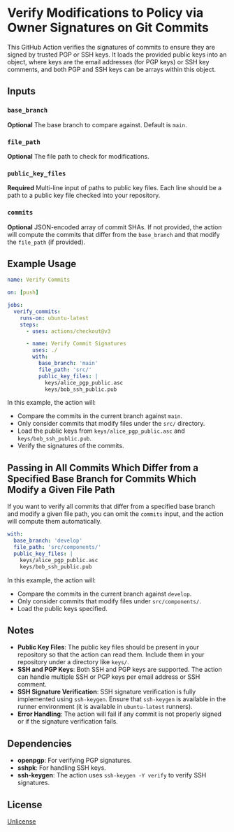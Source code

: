 # Verify Modifications to Policy via Owner Signatures on Git Commits

This GitHub Action verifies the signatures of commits to ensure they are signed by trusted PGP or SSH keys. It loads the provided public keys into an object, where keys are the email addresses (for PGP keys) or SSH key comments, and both PGP and SSH keys can be arrays within this object.

## Inputs

### `base_branch`

**Optional** The base branch to compare against. Default is `main`.

### `file_path`

**Optional** The file path to check for modifications.

### `public_key_files`

**Required** Multi-line input of paths to public key files. Each line should be a path to a public key file checked into your repository.

### `commits`

**Optional** JSON-encoded array of commit SHAs. If not provided, the action will compute the commits that differ from the `base_branch` and that modify the `file_path` (if provided).

## Example Usage

```yaml
name: Verify Commits

on: [push]

jobs:
  verify_commits:
    runs-on: ubuntu-latest
    steps:
      - uses: actions/checkout@v3

      - name: Verify Commit Signatures
        uses: ./
        with:
          base_branch: 'main'
          file_path: 'src/'
          public_key_files: |
            keys/alice_pgp_public.asc
            keys/bob_ssh_public.pub
```

In this example, the action will:

- Compare the commits in the current branch against `main`.
- Only consider commits that modify files under the `src/` directory.
- Load the public keys from `keys/alice_pgp_public.asc` and `keys/bob_ssh_public.pub`.
- Verify the signatures of the commits.

## Passing in All Commits Which Differ from a Specified Base Branch for Commits Which Modify a Given File Path

If you want to verify all commits that differ from a specified base branch and modify a given file path, you can omit the `commits` input, and the action will compute them automatically.

```yaml
with:
  base_branch: 'develop'
  file_path: 'src/components/'
  public_key_files: |
    keys/alice_pgp_public.asc
    keys/bob_ssh_public.pub
```

In this example, the action will:

- Compare the commits in the current branch against `develop`.
- Only consider commits that modify files under `src/components/`.
- Load the public keys specified.

## Notes

- **Public Key Files**: The public key files should be present in your repository so that the action can read them. Include them in your repository under a directory like `keys/`.
- **SSH and PGP Keys**: Both SSH and PGP keys are supported. The action can handle multiple SSH or PGP keys per email address or SSH comment.
- **SSH Signature Verification**: SSH signature verification is fully implemented using `ssh-keygen`. Ensure that `ssh-keygen` is available in the runner environment (it is available in `ubuntu-latest` runners).
- **Error Handling**: The action will fail if any commit is not properly signed or if the signature verification fails.

## Dependencies

- **openpgp**: For verifying PGP signatures.
- **sshpk**: For handling SSH keys.
- **ssh-keygen**: The action uses `ssh-keygen -Y verify` to verify SSH signatures.

## License

[Unlicense](LICENSE)
